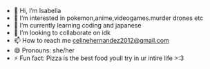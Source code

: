 - 👋 Hi, I’m Isabella
- 👀 I’m interested in pokemon,anime,videogames.murder drones etc
- 🌱 I’m currently learning coding and japanese
- 💞️ I’m looking to collaborate on idk
- 📫 How to reach me celinehernandez2012@gmail.com
- 😄 Pronouns: she/her
- ⚡ Fun fact: Pizza is the best food youll try in ur intire life >:3

<!---
BellaTheCoderst/BellaTheCoderst is a ✨ special ✨ repository because its `README.md` (this file) appears on your GitHub profile.
You can click the Preview link to take a look at your changes.
--->
